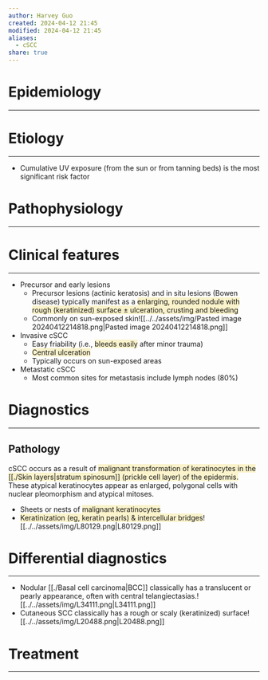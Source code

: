```yaml
---
author: Harvey Guo
created: 2024-04-12 21:45
modified: 2024-04-12 21:45
aliases:
  - cSCC
share: true
---
```

# Epidemiology
---


# Etiology
---
- Cumulative UV exposure (from the sun or from tanning beds) is the most significant risk factor

# Pathophysiology
---


# Clinical features
---
- Precursor and early lesions
	- Precursor lesions (actinic keratosis) and in situ lesions (Bowen disease) typically manifest as a <span style="background:rgba(240, 200, 0, 0.2)">enlarging, rounded nodule with rough (keratinized) surface ± ulceration, crusting and bleeding
	- Commonly on sun-exposed skin</span>![[../../assets/img/Pasted image 20240412214818.png|Pasted image 20240412214818.png]]
- Invasive cSCC
	- Easy friability (i.e., <span style="background:rgba(240, 200, 0, 0.2)">bleeds easily</span> after minor trauma)
	- <span style="background:rgba(240, 200, 0, 0.2)">Central ulceration</span>
	- Typically occurs on sun-exposed areas
- Metastatic cSCC
	- Most common sites for metastasis include lymph nodes (80%)

# Diagnostics
---
## Pathology
cSCC occurs as a result of <span style="background:rgba(240, 200, 0, 0.2)">malignant transformation of keratinocytes in the [[./Skin layers|stratum spinosum]] (prickle cell layer) of the epidermis.</span> These atypical keratinocytes appear as enlarged, polygonal cells with nuclear pleomorphism and atypical mitoses.
- Sheets or nests of <span style="background:rgba(240, 200, 0, 0.2)">malignant keratinocytes</span>
- <span style="background:rgba(240, 200, 0, 0.2)">Keratinization (eg, keratin pearls) & intercellular bridges</span>![[../../assets/img/L80129.png|L80129.png]]

# Differential diagnostics
---
- Nodular [[./Basal cell carcinoma|BCC]] classically has a translucent or pearly appearance, often with central telangiectasias.![[../../assets/img/L34111.png|L34111.png]]
- Cutaneous SCC classically has a rough or scaly (keratinized) surface![[../../assets/img/L20488.png|L20488.png]]
# Treatment
---

